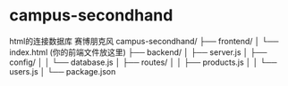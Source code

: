 # campus-secondhand
html的连接数据库 赛博朋克风
campus-secondhand/
├── frontend/
│   └── index.html (你的前端文件放这里)
├── backend/
│   ├── server.js
│   ├── config/
│   │   └── database.js
│   ├── routes/
│   │   ├── products.js
│   │   └── users.js
│   └── package.json
